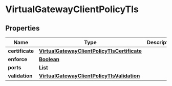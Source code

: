 

# VirtualGatewayClientPolicyTls


## Properties

| Name | Type | Description | Notes |
|------------ | ------------- | ------------- | -------------|
|**certificate** | [**VirtualGatewayClientPolicyTlsCertificate**](VirtualGatewayClientPolicyTlsCertificate.md) |  |  [optional] |
|**enforce** | [**Boolean**](Boolean.md) |  |  [optional] |
|**ports** | [**List**](List.md) |  |  [optional] |
|**validation** | [**VirtualGatewayClientPolicyTlsValidation**](VirtualGatewayClientPolicyTlsValidation.md) |  |  |



